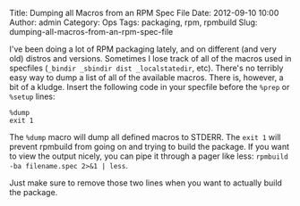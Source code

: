 Title: Dumping all Macros from an RPM Spec File
Date: 2012-09-10 10:00
Author: admin
Category: Ops
Tags: packaging, rpm, rpmbuild
Slug: dumping-all-macros-from-an-rpm-spec-file

I've been doing a lot of RPM packaging lately, and on different (and
very old) distros and versions. Sometimes I lose track of all of the
macros used in specfiles (`_bindir _sbindir dist _localstatedir`, etc).
There's no terribly easy way to dump a list of all of the available
macros. There is, however, a bit of a kludge. Insert the following code
in your specfile before the `%prep` or `%setup` lines:

~~~~{.text}
%dump
exit 1
~~~~

The `%dump` macro will dump all defined macros to STDERR. The `exit 1`
will prevent rpmbuild from going on and trying to build the package. If
you want to view the output nicely, you can pipe it through a pager like
less: `rpmbuild -ba filename.spec 2>&1 | less`.

Just make sure to remove those two lines when you want to actually build
the package.
